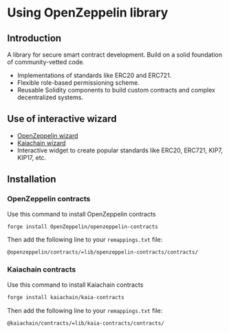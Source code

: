 # Using OpenZeppelin library

## Introduction
A library for secure smart contract development. Build on a solid foundation of community-vetted code.
- Implementations of standards like ERC20 and ERC721.
- Flexible role-based permissioning scheme.
- Reusable Solidity components to build custom contracts and complex decentralized systems.

## Use of interactive wizard
- [OpenZeppelin wizard](https://wizard.openzeppelin.com/?utm_campaign=Blog&utm_source=Blog%20-%20Wizard)
- [Kaiachain wizard](https://wizard.kaia.io/)
- Interactive widget to create popular standards like ERC20, ERC721, KIP7, KIP17, etc.

## Installation
### OpenZeppelin contracts
Use this command to install OpenZeppelin contracts
```bash
forge install OpenZeppelin/openzeppelin-contracts
```

Then add the following line to your `remappings.txt` file:
```
@openzeppelin/contracts/=lib/openzeppelin-contracts/contracts/
```

### Kaiachain contracts
Use this command to install Kaiachain contracts
```bash
forge install kaiachain/kaia-contracts
```

Then add the following line to your `remappings.txt` file:
```
@kaiachain/contracts/=lib/kaia-contracts/contracts/
```

